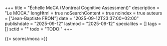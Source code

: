+++
title = "Échelle MoCA (Montreal Cognitive Assessment)"
description = "Le MOCA."
longHtml = true
noSearchContent = true
noindex = true
auteurs = ["Jean-Baptiste FRON"]
date = "2025-09-12T23:37:00+02:00"
publishdate = "2025-09-12"
lastmod = "2025-09-12"
specialites = []
tags = []
sctid = ""
todo = "TODO:"
+++

{{< scores/moca >}}
